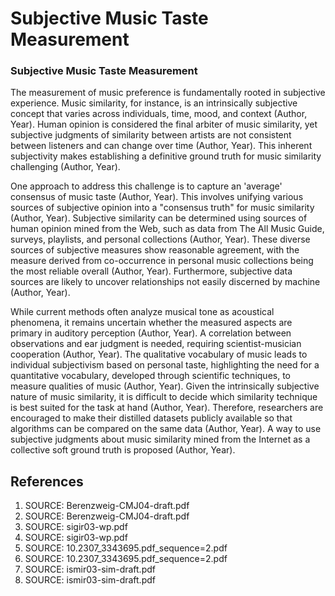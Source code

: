 # Subjective Music Taste Measurement

### Subjective Music Taste Measurement

The measurement of music preference is fundamentally rooted in subjective experience. Music similarity, for instance, is an intrinsically subjective concept that varies across individuals, time, mood, and context (Author, Year). Human opinion is considered the final arbiter of music similarity, yet subjective judgments of similarity between artists are not consistent between listeners and can change over time (Author, Year). This inherent subjectivity makes establishing a definitive ground truth for music similarity challenging (Author, Year).

One approach to address this challenge is to capture an 'average' consensus of music taste (Author, Year). This involves unifying various sources of subjective opinion into a "consensus truth" for music similarity (Author, Year). Subjective similarity can be determined using sources of human opinion mined from the Web, such as data from The All Music Guide, surveys, playlists, and personal collections (Author, Year). These diverse sources of subjective measures show reasonable agreement, with the measure derived from co-occurrence in personal music collections being the most reliable overall (Author, Year). Furthermore, subjective data sources are likely to uncover relationships not easily discerned by machine (Author, Year).

While current methods often analyze musical tone as acoustical phenomena, it remains uncertain whether the measured aspects are primary in auditory perception (Author, Year). A correlation between observations and ear judgment is needed, requiring scientist-musician cooperation (Author, Year). The qualitative vocabulary of music leads to individual subjectivism based on personal taste, highlighting the need for a quantitative vocabulary, developed through scientific techniques, to measure qualities of music (Author, Year). Given the intrinsically subjective nature of music similarity, it is difficult to decide which similarity technique is best suited for the task at hand (Author, Year). Therefore, researchers are encouraged to make their distilled datasets publicly available so that algorithms can be compared on the same data (Author, Year). A way to use subjective judgments about music similarity mined from the Internet as a collective soft ground truth is proposed (Author, Year).


## References

1. SOURCE: Berenzweig-CMJ04-draft.pdf
2. SOURCE: Berenzweig-CMJ04-draft.pdf
3. SOURCE: sigir03-wp.pdf
4. SOURCE: sigir03-wp.pdf
5. SOURCE: 10.2307_3343695.pdf_sequence=2.pdf
6. SOURCE: 10.2307_3343695.pdf_sequence=2.pdf
7. SOURCE: ismir03-sim-draft.pdf
8. SOURCE: ismir03-sim-draft.pdf
